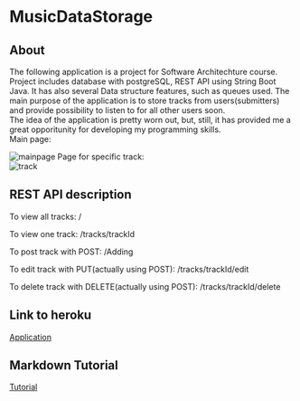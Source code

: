 # MusicDataStorage


## About
The following application is a project for Software Architechture course. Project includes database with postgreSQL, REST API using String Boot Java. It has also several Data structure features, such as queues used.
The main purpose of the application is to store tracks from users(submitters) and provide possibility to listen to for all other users soon. <br> The idea of the application is pretty worn out, but, still, it has provided me a great opporitunity for developing my programming skills.<br>
Main page: <br>

![mainpage](https://user-images.githubusercontent.com/60456879/112559496-535f6300-8dfb-11eb-8a9c-53da2190fcf7.png)
Page for specific track:<br>![track](https://user-images.githubusercontent.com/60456879/112559449-3fb3fc80-8dfb-11eb-8fee-0f61abc54ebe.png)

## REST API description
To view all tracks: /<br>

To view one track: /tracks/trackId<br>

To post track with POST: /Adding<br>

To edit track with PUT(actually using POST): /tracks/trackId/edit<br>

To delete track with DELETE(actually using POST): /tracks/trackId/delete
## Link to heroku
[Application](https://trackapplication.herokuapp.com/)
## Markdown Tutorial
[Tutorial](https://github.com/cmirkhad/MidtermMusicDataStorage/blob/master/tutorial.md)

